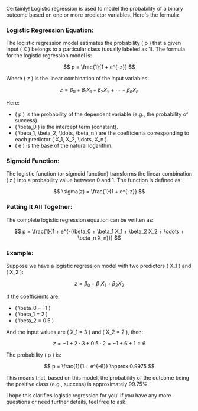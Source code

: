 Certainly! Logistic regression is used to model the probability of a binary outcome based on one or more predictor variables. Here's the formula:

### Logistic Regression Equation:

The logistic regression model estimates the probability \( p \) that a given input \( X \) belongs to a particular class (usually labeled as 1). The formula for the logistic regression model is:

$$
p = \frac{1}{1 + e^{-z}}
$$

Where \( z \) is the linear combination of the input variables:

$$
z = \beta_0 + \beta_1 X_1 + \beta_2 X_2 + \cdots + \beta_n X_n
$$

Here:
- \( p \) is the probability of the dependent variable (e.g., the probability of success).
- \( \beta_0 \) is the intercept term (constant).
- \( \beta_1, \beta_2, \ldots, \beta_n \) are the coefficients corresponding to each predictor \( X_1, X_2, \ldots, X_n \).
- \( e \) is the base of the natural logarithm.

### Sigmoid Function:

The logistic function (or sigmoid function) transforms the linear combination \( z \) into a probability value between 0 and 1. The function is defined as:

$$
\sigma(z) = \frac{1}{1 + e^{-z}}
$$

### Putting It All Together:

The complete logistic regression equation can be written as:

$$
p = \frac{1}{1 + e^{-(\beta_0 + \beta_1 X_1 + \beta_2 X_2 + \cdots + \beta_n X_n)}}
$$

### Example:

Suppose we have a logistic regression model with two predictors \( X_1 \) and \( X_2 \):

$$
z = \beta_0 + \beta_1 X_1 + \beta_2 X_2
$$

If the coefficients are:
- \( \beta_0 = -1 \)
- \( \beta_1 = 2 \)
- \( \beta_2 = 0.5 \)

And the input values are \( X_1 = 3 \) and \( X_2 = 2 \), then:

$$
z = -1 + 2 \cdot 3 + 0.5 \cdot 2 = -1 + 6 + 1 = 6
$$

The probability \( p \) is:

$$
p = \frac{1}{1 + e^{-6}} \approx 0.9975
$$

This means that, based on this model, the probability of the outcome being the positive class (e.g., success) is approximately 99.75%.

I hope this clarifies logistic regression for you! If you have any more questions or need further details, feel free to ask.
